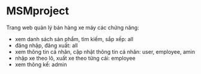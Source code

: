 # MSMproject
Trang web quản lý bán hàng xe máy
các chứng năng:
- xem danh sách sản phẩm, tìm kiếm, sắp xếp: all 
- đăng nhập, đăng xuất: all
- xem thông tin cá nhân, cập nhật thông tin cá nhân: user, employee, amin
- nhập xe theo lô, xuất xe theo từng cái: employee
- xem thông kế: admin
